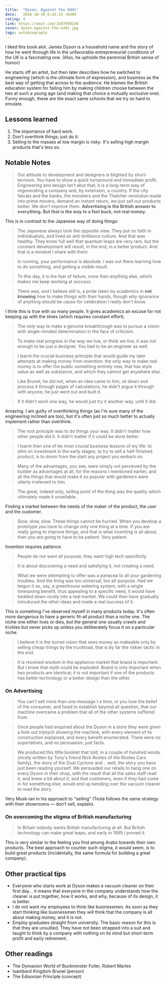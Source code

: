 ```yaml
---
title:  "Dyson: Against the Odds"
date:   2016-10-30 6:43:33 +0300
rating: 4
link: https://amzn.com/1587990148
cover: dyson-against-the-odds.jpg
tags: autobiography
---
```

I liked this book alot. James Dyson is a household name and the story of how he went through life in the unfavorable entrepreneurial conditions of the UK is a fascinating one. (Also, he upholds the perennial British sense of humor)

He starts off an artist, but then later describes how he switched to engineering (which is the ultimate form of expression), and business as the best way of getting that across to the audience. He blames the British education system for failing him by making children choose between the two at such a young age (and making that choice a mutually exclusive one). Funny enough, these are the exact same schools that we try so hard to emulate.

## Lessons learned

1. The importance of hard work.
2. Don't overthink things; just do it.
3. Selling to the masses at low margin is *risky*. It's selling high margin products that's less so.

## Notable Notes

> Out attitude to development and designers is blighted by short-termism. You have to show a quick turnaround and immediate profit. Engineering and design isn't abut that; it is a long-term way of regenerating a company and, by extension, a country. If the city fatcats and the banks, the monsters and the Thatcher revolution made into prime movers, demand an instant return, we just sell our products better. We don't improve them. **Advertising is the British answer to everything. But that is the way to a fast buck, not real money.**

This is in contrast to the Japanese way of doing things:

> The Japanese always took the opposite view. They put no faith in individualists, and lived an anti-brilliance culture. And that was healthy. They know full well that quantum leaps are very rare, but the constant development will result, in the end, in a better product. And that is a mindset I share with them.

> In running, your performance is absolute. I was out there learning how to do something, and getting a visible result.

> To this day, it is the fear of failure, more than anything else, which makes me keep working at success.

> There was, and I believe still is, a pride taken by academics in **not knowing** how to make things with their hands, though why ignorance of anything should be cause for celebration I really don't know.

I think this is true with so many people. It gives academics an excuse for not keeping up with the times (which requires constant effort).

> The only way to make a genuine breakthrough was to pursue a vision with single-minded determination in the face of criticism.

> To make real progress in the way we live, or think we live, it was not enough to be just a designer. You had to be an engineer as well.

> I learnt the crucial business principle that would guide my later attempts at making money from invention: the only way to make real money is to offer the public something entirely new, that has style value as well as substance, and which they cannot get anywhere else.

> Like Brunel, he did not, when an idea came to him, sit down and process it through pages of calculations; he didn't argue it through with anyone; he just went out and built it.

> If it didn't work one way, he would just try it another way, until it did.

Amazing. I am guilty of overthinking things (as I'm sure many of the engineering inclined are too), but it's often just so much better to actually implement rather than overthink.

> The root principle was to do things your way. It didn't matter how other people did it. It didn't matter if it could be done better.

> I learnt then one of he most crucial business lessons of my life: to stint on investment in the early stages, to try to sell a half-finished product, is to doom from the start any project you embark on.

> Many of the advantages, you see, were simply not perceived by the builder as advantages at all, for the reasons I mentioned earlier, and all the things that would make it so popular with gardeners were utterly irrelevant to him.

> The great, indeed only, selling point of the thing was the quality which ultimately made it unsellable.

Finding a market between the needs of the maker of the product, the user and the customer.

> Slow, slow, slow. These things cannot be hurried. When you develop a prototype you have to change only one thing at a time. If you are really going to improve things, and that is what inventing is all about, then you are going to have to be patient. Very patient.

Invention requires patience.

> People do not want all purpose; they want high tech specificity.

> It is about discovering a need and satisfying it, not creating a need.

> What we were attempting to offer was a panacea to all your gardening troubles. And the thing was too universal, too all-purpose. Had we begun it as, say, a greenhouse watering system, with a single timesaving benefit, thus appealing to a specific need, it would have bedded down nicely into a real market. We could then have gradually introduced the other ideas and made a real success of it.

This is something I've observed myself in many products today. It's often more dangerous to have a generic fit-all product than a niche one. The niche one either lives or dies, but the general one usually crawls and trickles but never picks up unless you deliberately focus it on a particular niche.

> I believe it is the tunnel vision that sees money as makeable only by selling cheap things by the truckload, that is by far the riskier tactic in the end.

> It is received wisdom in the appliance market that brand is important. But I know that myth could be exploded. Brand is only important when two products are identical; it is not important if one of the products has better technology or a better design than the other.

### On Advertising

> You can't sell more than one message t a time, or you lose the belief of the consumer, and head to establish beyond all question, that our machine overcame a problem that all of the other systems suffered from.

> Once people had enquired about the Dyson in a store they were given a fold-out triptych showing the machine, with every element of its construction explained, and every benefit enumerated. There were no superlatives, and no persuasion, just facts.

> We produced this little booklet that told, in a couple of hundred words (nicely written by Tony's friend Nick Rootes of the Rootes Cars family), the story of the Dual Cyclone and .. well, the story you have just been reading yourself. We persuaded our retails to hang one on every Dyson in their shop, with the result that all the sales staff read it, and knew a bit about it, and that customers, even if they had come in for something else, would end up bending over the vacuum cleaner to read the story.

Very Musk-ian in his approach to "selling" (Tesla follows the same strategy with their showrooms &mdash; don't sell, explain).

### On overcoming the stigma of British manufacturing

> In Britain nobody wants British manufacturing at all. But British technology can make great leaps, and early in 1995 I proved it.

This is very similar to the feeling you find among Arabs towards their own products. The best approach to counter such stigma, it would seem, is to build great products (incidentally, the same formula for building a great company).

## Other practical tips

- Everyone who starts work at Dyson makes a vacuum cleaner on their first day... it means that everyone in the company understands how the cleaner is put together, how it works, and why, because of its design, it is better.
- I do not want my employees to think like businessmen. As soon as they start thinking like businessmen they will think that the company is all about making money, and it is not.
- Employ graduates straight from university. The basic reason for this is that they are unsullied. They have not been strapped into a suit and taught to think by a company with nothing on its mind but short-term profit and early retirement.

## Other readings

- The Dymaxion World of Buckminster Fuller, Robert Marles
- Isambard Kingdom Brunel (person)
- The Edisonian Principle (concept)
